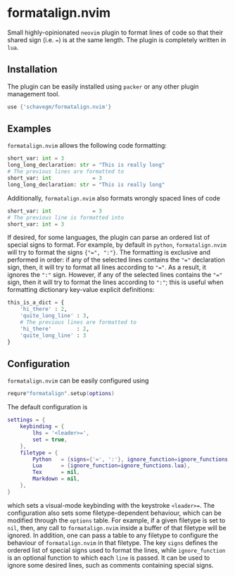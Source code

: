 # formatalign.nvim
Small highly-opinionated `neovim` plugin to format lines of code so that their shared sign (i.e.
`=`) is at the same length. The plugin is completely written in `lua`.

## Installation
The plugin can be easily installed using `packer` or any other plugin management tool.
```lua
use {'schavegm/formatalign.nvim'}
```

## Examples
`formatalign.nvim` allows the following code formatting:
```python
short_var: int = 3
long_long_declaration: str = "This is really long"
# The previous lines are formatted to
short_var: int             = 3
long_long_declaration: str = "This is really long"
```

Additionally, `formatalign.nvim` also formats wrongly spaced lines of code
```python
short_var: int             = 3
# The previous line is formatted into
short_var: int = 3
```

If desired, for some languages, the plugin can parse an ordered list of special signs to format. For
example, by default in `python`, `formatalign.nvim` will try to format the signs `{"=", ":"}`. The
formatting is exclusive and performed in order: if any of the selected lines contains the `"="`
declaration sign, then, it will try to format all lines according to `"="`. As a result, it ignores
the `":"` sign. However, if any of the selected lines contains the `"="` sign, then it will try to
format the lines according to `":"`; this is useful when formatting dictionary key-value explicit
definitions:
```python
this_is_a_dict = {
    'hi_there' : 2,
    'quite_long_line' : 3,
    # The previous lines are formatted to
    'hi_there'        : 2,
    'quite_long_line' : 3
}
```

## Configuration
`formatalign.nvim` can be easily configured using
```lua
requre"formatalign".setup(options)
```
The default configuration is
```lua
settings = {
    keybinding = {
        lhs = '<leader>=',
        set = true,
    },
    filetype = {
        Python   = {signs={'=', ':'}, ignore_function=ignore_functions.python},
        Lua      = {ignore_function=ignore_functions.lua},
        Tex      = nil,
        Markdown = nil,
    },
}
```
which sets a visual-mode keybinding with the keystroke `<leader>=`. The configuration also sets some
filetype-dependent behaviour, which can be modified through the `options` table. For example, if a
given filetype is set to `nil`, then, any call to `formatalign.nvim` inside a buffer of that
filetype will be ignored. In addition, one can pass a table to any filetype to configure the
behaviour of `formatalign.nvim` in that filetype. The key `signs` defines the ordered list of
special signs used to format the lines, while `ignore_function` is an optional function to which
each `line` is passed. It can be used to ignore some desired lines, such as comments containing
special signs.

